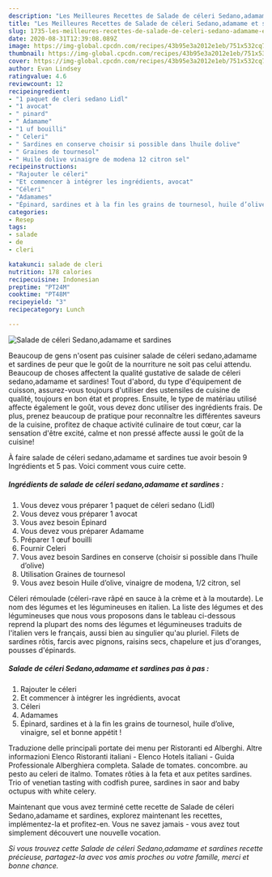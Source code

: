 ```yaml
---
description: "Les Meilleures Recettes de Salade de céleri Sedano,adamame et sardines"
title: "Les Meilleures Recettes de Salade de céleri Sedano,adamame et sardines"
slug: 1735-les-meilleures-recettes-de-salade-de-celeri-sedano-adamame-et-sardines
date: 2020-08-31T12:39:08.089Z
image: https://img-global.cpcdn.com/recipes/43b95e3a2012e1eb/751x532cq70/salade-de-celeri-sedanoadamame-et-sardines-photo-principale-de-la-recette.jpg
thumbnail: https://img-global.cpcdn.com/recipes/43b95e3a2012e1eb/751x532cq70/salade-de-celeri-sedanoadamame-et-sardines-photo-principale-de-la-recette.jpg
cover: https://img-global.cpcdn.com/recipes/43b95e3a2012e1eb/751x532cq70/salade-de-celeri-sedanoadamame-et-sardines-photo-principale-de-la-recette.jpg
author: Evan Lindsey
ratingvalue: 4.6
reviewcount: 12
recipeingredient:
- "1 paquet de cleri sedano Lidl"
- "1 avocat"
- " pinard"
- " Adamame"
- "1 uf bouilli"
- " Celeri"
- " Sardines en conserve choisir si possible dans lhuile dolive"
- " Graines de tournesol"
- " Huile dolive vinaigre de modena 12 citron sel"
recipeinstructions:
- "Rajouter le céleri"
- "Et commencer à intégrer les ingrédients, avocat"
- "Céleri"
- "Adamames"
- "Épinard, sardines et à la fin les grains de tournesol, huile d’olive, vinaigre, sel et bonne appétit !"
categories:
- Resep
tags:
- salade
- de
- cleri

katakunci: salade de cleri 
nutrition: 178 calories
recipecuisine: Indonesian
preptime: "PT24M"
cooktime: "PT48M"
recipeyield: "3"
recipecategory: Lunch

---
```



![Salade de céleri Sedano,adamame et sardines](https://img-global.cpcdn.com/recipes/43b95e3a2012e1eb/751x532cq70/salade-de-celeri-sedanoadamame-et-sardines-photo-principale-de-la-recette.jpg)

Beaucoup de gens n'osent pas cuisiner salade de céleri sedano,adamame et sardines de peur que le goût de la nourriture ne soit pas celui attendu. Beaucoup de choses affectent la qualité gustative de salade de céleri sedano,adamame et sardines! Tout d'abord, du type d'équipement de cuisson, assurez-vous toujours d'utiliser des ustensiles de cuisine de qualité, toujours en bon état et propres. Ensuite, le type de matériau utilisé affecte également le goût, vous devez donc utiliser des ingrédients frais. De plus, prenez beaucoup de pratique pour reconnaître les différentes saveurs de la cuisine, profitez de chaque activité culinaire de tout cœur, car la sensation d'être excité, calme et non pressé affecte aussi le goût de la cuisine!

<!--inarticleads1-->

À faire salade de céleri sedano,adamame et sardines tue avoir besoin 9 Ingrédients et 5 pas. Voici comment vous cuire cette.

##### Ingrédients de salade de céleri sedano,adamame et sardines :

1. Vous devez vous préparer 1 paquet de céleri sedano (Lidl)
1. Vous devez vous préparer 1 avocat
1. Vous avez besoin  Épinard
1. Vous devez vous préparer  Adamame
1. Préparer 1 œuf bouilli
1. Fournir  Celeri
1. Vous avez besoin  Sardines en conserve (choisir si possible dans l’huile d’olive)
1. Utilisation  Graines de tournesol
1. Vous avez besoin  Huile d’olive, vinaigre de modena, 1/2 citron, sel


Céleri rémoulade (céleri-rave râpé en sauce à la crème et à la moutarde). Le nom des légumes et les légumineuses en italien. La liste des légumes et des légumineuses que nous vous proposons dans le tableau ci-dessous reprend la plupart des noms des légumes et légumineuses traduits de l&#39;italien vers le français, aussi bien au singulier qu&#39;au pluriel. Filets de sardines rôtis, farcis avec pignons, raisins secs, chapelure et jus d&#39;oranges, pousses d&#39;épinards. 

<!--inarticleads2-->

##### Salade de céleri Sedano,adamame et sardines pas à pas :

1. Rajouter le céleri
1. Et commencer à intégrer les ingrédients, avocat
1. Céleri
1. Adamames
1. Épinard, sardines et à la fin les grains de tournesol, huile d’olive, vinaigre, sel et bonne appétit !


Traduzione delle principali portate dei menu per Ristoranti ed Alberghi. Altre informazioni Elenco Ristoranti italiani - Elenco Hotels italiani - Guida Professionale Alberghiera completa. Salade de tomates. concombre. au pesto au celeri de italmo. Tomates rôties à la feta et aux petites sardines. Trio of venetian tasting with codfish puree, sardines in saor and baby octupus with white celery. 

<!--inarticleads1-->

<p>
Maintenant que vous avez terminé cette recette de Salade de céleri Sedano,adamame et sardines, explorez maintenant les recettes, implémentez-la et profitez-en. Vous ne savez jamais - vous avez tout simplement découvert une nouvelle vocation.
</p>

<p>
<i>Si vous trouvez cette Salade de céleri Sedano,adamame et sardines recette précieuse, partagez-la avec vos amis proches ou votre famille, merci et bonne chance.</i>
</p>
